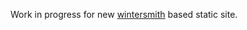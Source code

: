 Work in progress for new [wintersmith](https://github.com/jnordberg/wintersmith) based static site.
